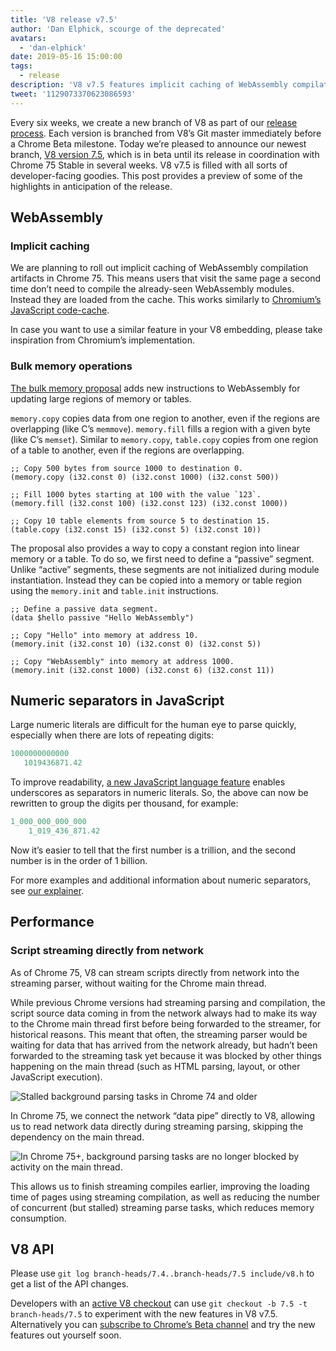 ```yaml
---
title: 'V8 release v7.5'
author: 'Dan Elphick, scourge of the deprecated'
avatars:
  - 'dan-elphick'
date: 2019-05-16 15:00:00
tags:
  - release
description: 'V8 v7.5 features implicit caching of WebAssembly compilation artifacts, bulk memory operations, numeric separators in JavaScript, and much more!'
tweet: '1129073370623086593'
---
```

Every six weeks, we create a new branch of V8 as part of our [release process](/docs/release-process). Each version is branched from V8’s Git master immediately before a Chrome Beta milestone. Today we’re pleased to announce our newest branch, [V8 version 7.5](https://chromium.googlesource.com/v8/v8.git/+log/branch-heads/7.5), which is in beta until its release in coordination with Chrome 75 Stable in several weeks. V8 v7.5 is filled with all sorts of developer-facing goodies. This post provides a preview of some of the highlights in anticipation of the release.

<!--truncate-->
## WebAssembly

### Implicit caching

We are planning to roll out implicit caching of WebAssembly compilation artifacts in Chrome 75. This means users that visit the same page a second time don’t need to compile the already-seen WebAssembly modules. Instead they are loaded from the cache. This works similarly to [Chromium’s JavaScript code-cache](/blog/code-caching-for-devs).

In case you want to use a similar feature in your V8 embedding, please take inspiration from Chromium’s implementation.

### Bulk memory operations

[The bulk memory proposal](https://github.com/webassembly/bulk-memory-operations) adds new instructions to WebAssembly for updating large regions of memory or tables.

`memory.copy` copies data from one region to another, even if the regions are overlapping (like C’s `memmove`). `memory.fill` fills a region with a given byte (like C’s `memset`). Similar to `memory.copy`, `table.copy` copies from one region of a table to another, even if the regions are overlapping.

```wasm
;; Copy 500 bytes from source 1000 to destination 0.
(memory.copy (i32.const 0) (i32.const 1000) (i32.const 500))

;; Fill 1000 bytes starting at 100 with the value `123`.
(memory.fill (i32.const 100) (i32.const 123) (i32.const 1000))

;; Copy 10 table elements from source 5 to destination 15.
(table.copy (i32.const 15) (i32.const 5) (i32.const 10))
```

The proposal also provides a way to copy a constant region into linear memory or a table. To do so, we first need to define a “passive” segment. Unlike “active” segments, these segments are not initialized during module instantiation. Instead they can be copied into a memory or table region using the `memory.init` and `table.init` instructions.

```wasm
;; Define a passive data segment.
(data $hello passive "Hello WebAssembly")

;; Copy "Hello" into memory at address 10.
(memory.init (i32.const 10) (i32.const 0) (i32.const 5))

;; Copy "WebAssembly" into memory at address 1000.
(memory.init (i32.const 1000) (i32.const 6) (i32.const 11))
```

## Numeric separators in JavaScript

Large numeric literals are difficult for the human eye to parse quickly, especially when there are lots of repeating digits:

```js
1000000000000
   1019436871.42
```

To improve readability, [a new JavaScript language feature](/features/numeric-separators) enables underscores as separators in numeric literals. So, the above can now be rewritten to group the digits per thousand, for example:

```js
1_000_000_000_000
    1_019_436_871.42
```

Now it’s easier to tell that the first number is a trillion, and the second number is in the order of 1 billion.

For more examples and additional information about numeric separators, see [our explainer](/features/numeric-separators).

## Performance

### Script streaming directly from network

As of Chrome 75, V8 can stream scripts directly from network into the streaming parser, without waiting for the Chrome main thread.

While previous Chrome versions had streaming parsing and compilation, the script source data coming in from the network always had to make its way to the Chrome main thread first before being forwarded to the streamer, for historical reasons. This meant that often, the streaming parser would be waiting for data that has arrived from the network already, but hadn’t been forwarded to the streaming task yet because it was blocked by other things happening on the main thread (such as HTML parsing, layout, or other JavaScript execution).

![Stalled background parsing tasks in Chrome 74 and older](/_img/v8-release-75/before.jpg)

In Chrome 75, we connect the network “data pipe” directly to V8, allowing us to read network data directly during streaming parsing, skipping the dependency on the main thread.

![In Chrome 75+, background parsing tasks are no longer blocked by activity on the main thread.](/_img/v8-release-75/after.jpg)

This allows us to finish streaming compiles earlier, improving the loading time of pages using streaming compilation, as well as reducing the number of concurrent (but stalled) streaming parse tasks, which reduces memory consumption.

## V8 API

Please use `git log branch-heads/7.4..branch-heads/7.5 include/v8.h` to get a list of the API changes.

Developers with an [active V8 checkout](/docs/source-code#using-git) can use `git checkout -b 7.5 -t branch-heads/7.5` to experiment with the new features in V8 v7.5. Alternatively you can [subscribe to Chrome’s Beta channel](https://www.google.com/chrome/browser/beta.html) and try the new features out yourself soon.
